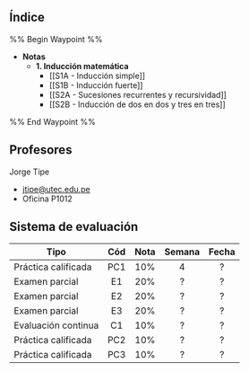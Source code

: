 ## Índice

%% Begin Waypoint %%
- **Notas**
	- **1. Inducción matemática**
		- [[S1A - Inducción simple]]
		- [[S1B - Inducción fuerte]]
		- [[S2A - Sucesiones recurrentes y recursividad]]
		- [[S2B - Inducción de dos en dos y tres en tres]]

%% End Waypoint %%

## Profesores

Jorge Tipe
- jtipe@utec.edu.pe
- Oficina P1012

## Sistema de evaluación

| Tipo                | Cód | Nota | Semana | Fecha |
| ------------------- | :-: | :--: | :----: | :---: |
| Práctica calificada | PC1 | 10%  |   4    |   ?   |
| Examen parcial      | E1  | 20%  |   ?    |   ?   |
| Examen parcial      | E2  | 20%  |   ?    |   ?   |
| Examen parcial      | E3  | 20%  |   ?    |   ?   |
| Evaluación continua | C1  | 10%  |   ?    |   ?   |
| Práctica calificada | PC2 | 10%  |   ?    |   ?   |
| Práctica calificada | PC3 | 10%  |   ?    |   ?   |
